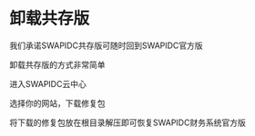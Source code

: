 # 卸载共存版

我们承诺SWAPIDC共存版可随时回到SWAPIDC官方版

卸载共存版的方式非常简单

进入SWAPIDC云中心

选择你的网站，下载修复包

将下载的修复包放在根目录解压即可恢复SWAPIDC财务系统官方版
